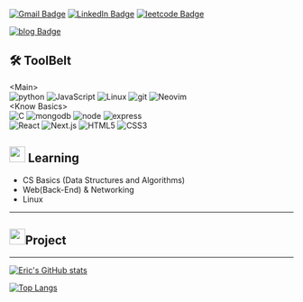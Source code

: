 [![Gmail Badge](https://img.shields.io/badge/Gmail-EA4335?style=for-the-badge&logo=Gmail&logoColor=white&link=mailto:hsh048148@gmail.com)](mailto:hsh048148@gmail.com)
[![LinkedIn Badge](https://img.shields.io/badge/linkedin-0A66C2?style=for-the-badge&logo=linkedin&logoColor=white&link=https://www.linkedin.com/in/eric-whale-4853301ab/)](https://www.linkedin.com/in/eric-whale-4853301ab/)
[![leetcode Badge](https://img.shields.io/badge/leetcode-FEA116?style=for-the-badge&logo=leetcode&logoColor=white&link=https://leetcode.com/hsh048148)](https://leetcode.com/hsh048148)

[![blog Badge](https://img.shields.io/badge/blog-ericwhaleblog.com-FF4500?style=for-the-badge&logo=vercel&logoColor=black&link=https://www.ericwhaleblog.com)](https://www.ericwhaleblog.com)

<!-- animated emoji: https://www.animatedemojis.com/ -->


<h2>🛠 ToolBelt</h2>

<div style="display: flex, flex-direction: row, align-items: flex-end">
  &ltMain&gt <br/>
  <img alt="python" src="https://img.shields.io/badge/python-3776AB?style=flat&logo=python&logoColor=white"/>
  <img alt="JavaScript" src="https://img.shields.io/badge/JavaScript-F7DF1E?style=flat&logo=javascript&logoColor=black" />
  <img alt="Linux" src="https://img.shields.io/badge/Linux-222222?style=flat&logo=linux&logoColor=white"/>
  <img alt="git" src="https://img.shields.io/badge/-Git-F05032?style=flat&logo=git&logoColor=white" />
  <img alt="Neovim" src="https://img.shields.io/badge/Neovim-57A143?style=flat&logo=neovim&logoColor=white" />
</div>

<div style="display: flex, flex-direction: row">
  &ltKnow Basics&gt <br/>
  <img alt="C" src="https://img.shields.io/badge/CLang-A8B9CC?style=flat&logo=c&logoColor=white"/>
  <img alt="mongodb" src="https://img.shields.io/badge/mongodb-47A248?style=flat&logo=mongodb&logoColor=white"/>
  <img alt="node" src="https://img.shields.io/badge/nodejs-339933?style=flat&logo=node.js&logoColor=white"/>
  <img alt="express" src="https://img.shields.io/badge/express-ffffff?style=flat&logo=express&logoColor=black"/>
  </br>
  <img alt="React" src="https://img.shields.io/badge/React-61DAFB?style=flat&logo=react&logoColor=white"/>
  <img alt="Next.js" src="https://img.shields.io/badge/Next.js-000000?style=flat&logo=next.js&logoColor=white"/>
  <img alt="HTML5" src="https://img.shields.io/badge/HTML5-E34F26?style=flat&logo=html5&logoColor=white"/>
  <img alt="CSS3" src="https://img.shields.io/badge/CSS3-1572B6?style=flat&logo=css3&logoColor=white"/>
  <!--  <img alt="TypeScript" src="https://img.shields.io/badge/TypeScript-007ACC?style=flat&logo=typescript&logoColor=white" /> -->
  <!--  <img alt="GraphQL" src="https://img.shields.io/badge/-GraphQL-E10098?style=flat&logo=graphql&logoColor=white" /> -->
</div>
<!-- https://simpleicons.org/  & https://shields.io/ -->

<h2><img src="https://meritt-gifs.s3-us-west-1.amazonaws.com/nerd-life/matrix.gif" width="28"/> Learning</h2>

* CS Basics (Data Structures and Algorithms)
* Web(Back-End) & Networking
* Linux

---

<h2><img src="https://meritt-gifs.s3.us-west-1.amazonaws.com/giphy/giphy-diamond.gif" width="28"/>Project</h2>

<!--
* <a href=""> Project Name : Description </a>
* <a href=""> Project Name : Description </a>
* <a href=""> Project Name : Description </a>
-->

---

[![Eric's GitHub stats](https://github-readme-stats.vercel.app/api?username=eric8979&count_private=true&show_icons=true&theme=dark)](https://github.com/eric8979/github-readme-stats)

[![Top Langs](https://github-readme-stats.vercel.app/api/top-langs/?username=eric8979&theme=dark&layout=compact)](https://github.com/eric8979/github-readme-stats)


<!--
THINK TO ADD...

[![Youtube Badge](https://img.shields.io/badge/YouTube_Channel-FF0000?style=for-the-badge&logo=youtube&logoColor=white&link=https://www.youtube.com/channel/UCEb4WYnanZcA-1KzBIDxLZA)](https://www.youtube.com/channel/UCEb4WYnanZcA-1KzBIDxLZA)
<img src="https://img.shields.io/youtube/channel/subscribers/UCEb4WYnanZcA-1KzBIDxLZA?style=social"/>

Self Updating! (https://medium.com/swlh/how-to-create-a-self-updating-readme-md-for-your-github-profile-f8b05744ca91)
- latest 3~5 blog posts on here updated real time
- latest open source projects on here

-->



